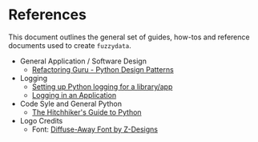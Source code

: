 # References

This document outlines the general set of guides, how-tos and reference documents used to create `fuzzydata`. 
* General Application / Software Design
  * [Refactoring Guru - Python Design Patterns](https://refactoring.guru/design-patterns/python)
* Logging
  * [Setting up Python logging for a library/app](https://dev.to/joaomcteixeira/setting-up-python-logging-for-a-library-app-6ml)
  * [Logging in an Application](https://docs.python-guide.org/writing/logging/#logging-in-an-application)
* Code Syle and General Python
  * [The Hitchhiker's Guide to Python](https://docs.python-guide.org)
* Logo Credits
  * Font: [Diffuse-Away Font by Z-Designs](https://www.fontspace.com/diffuse-away-font-f13081)